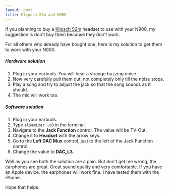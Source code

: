 ```yaml
---
layout: post
title: Klipsch S2m and N900
---
```

<p>If you planning to buy a 
<a target="_blank" href="http://www.klipsch.com/na-en/products/image-s2m-in-ear-headset-with-mic-overview/">Klipsch S2m</a>
    headset to use with your N900, my suggestion is don&#39;t buy them because they don&#39;t work.</p>
<p>For all others who already have bought one, here is my solution to get them to work with 
    your N900. </p>
    
<h5>Hardware solution</h5>
<ol>
    <li>Plug in your earbuds. You will hear a strange 
    buzzing noise.</li>
    <li>Now very carefully pull them out, not completely only till the 
    noise stops.</li>
    <li>Play a song and try to adjust the jack so that the song sounds 
    as it should.</li>
    <li>The mic will work too. </li>
    </ol>
<h5>Software solution</h5>
<ol>
    <li>Plug in your earbuds.</li>
    <li>Type <code>alsamixer -c0</code> in the terminal.</li>
    <li>Navigate to the <b>Jack Function</b> control. The value will be TV-Out.</li>
    <li>Change it to <b>Headset</b> with the arrow keys.</li>
    <li>Go to the <b>Left DAC Mux</b> control, just to the left of the Jack Function control.</li>
    <li>Change the value to <b>DAC_L3</b>.</li>
    </ol>
<p>Well as you see both the solution are a pain. But don&#39;t get me wrong, the earphones are great. Great sound quality and 
    very comfortable. If you have an Apple device, the earphones will work fine. I 
    have tested them with the iPhone.</p>

<p>Hope that helps.</p>